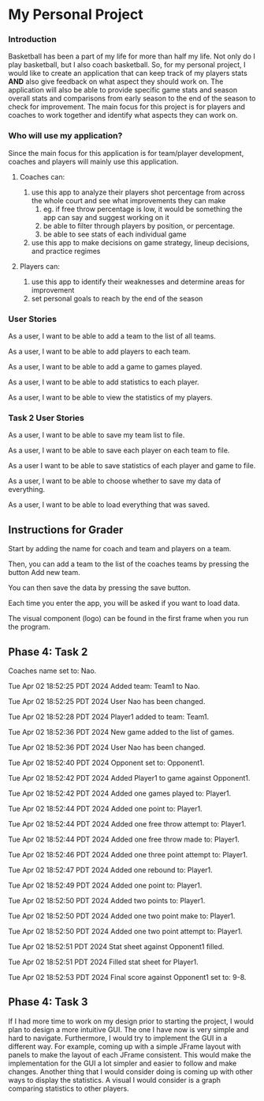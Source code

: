 # My Personal Project


### Introduction

Basketball has been a part of my life for more than half my life. Not only do I play basketball, but I also coach basketball.
So, for my personal project, I would like to create an application that can keep track of my players stats **AND** also 
give feedback on what aspect they should work on. The application will also be able to provide specific game stats and 
season overall stats and comparisons from early season to the end of the season to check for improvement. The main focus 
for this project is for players and coaches to work together and identify what aspects they can work on.

### Who will use my application?

Since the main focus for this application is for team/player development, coaches and players will mainly use this application.

1. Coaches can:
   1. use this app to analyze their players shot percentage from across the whole court and see what improvements they can make
      1. eg. if free throw percentage is low, it would be something the app can say and suggest working on it
      2. be able to filter through players by position, or percentage. 
      3. be able to see stats of each individual game
   2. use this app to make decisions on game strategy, lineup decisions, and practice regimes

2. Players can:
   1. use this app to identify their weaknesses and determine areas for improvement
   2. set personal goals to reach by the end of the season

### User Stories

As a user, I want to be able to add a team to the list of all teams.

As a user, I want to be able to add players to each team.

As a user, I want to be able to add a game to games played.

As a user, I want to be able to add statistics to each player.

As a user, I want to be able to view the statistics of my players.

### Task 2 User Stories
As a user, I want to be able to save my team list to file.

As a user, I want to be able to save each player on each team to file.

As a user I want to be able to save statistics of each player and game to file.

As a user, I want to be able to choose whether to save my data of everything.

As a user, I want to be able to load everything that was saved.

## Instructions for Grader

Start by adding the name for coach and team and players on a team.

Then, you can add a team to the list of the coaches teams by pressing the button Add new team.

You can then save the data by pressing the save button.

Each time you enter the app, you will be asked if you want to load data.

The visual component (logo) can be found in the first frame when you run the program.

## Phase 4: Task 2
Coaches name set to: Nao.

Tue Apr 02 18:52:25 PDT 2024
Added team: Team1 to Nao.

Tue Apr 02 18:52:25 PDT 2024
User Nao has been changed.

Tue Apr 02 18:52:28 PDT 2024
Player1 added to team: Team1.

Tue Apr 02 18:52:36 PDT 2024
New game added to the list of games.

Tue Apr 02 18:52:36 PDT 2024
User Nao has been changed.

Tue Apr 02 18:52:40 PDT 2024
Opponent set to: Opponent1.

Tue Apr 02 18:52:42 PDT 2024
Added Player1 to game against Opponent1.

Tue Apr 02 18:52:42 PDT 2024
Added one games played to: Player1.

Tue Apr 02 18:52:44 PDT 2024
Added one point to: Player1.

Tue Apr 02 18:52:44 PDT 2024
Added one free throw attempt to: Player1.

Tue Apr 02 18:52:44 PDT 2024
Added one free throw made to: Player1.

Tue Apr 02 18:52:46 PDT 2024
Added one three point attempt to: Player1.

Tue Apr 02 18:52:47 PDT 2024
Added one rebound to: Player1.

Tue Apr 02 18:52:49 PDT 2024
Added one point to: Player1.

Tue Apr 02 18:52:50 PDT 2024
Added two points to: Player1.

Tue Apr 02 18:52:50 PDT 2024
Added one two point make to: Player1.

Tue Apr 02 18:52:50 PDT 2024
Added one two point attempt to: Player1.

Tue Apr 02 18:52:51 PDT 2024
Stat sheet against Opponent1 filled.

Tue Apr 02 18:52:51 PDT 2024
Filled stat sheet for Player1.

Tue Apr 02 18:52:53 PDT 2024
Final score against Opponent1 set to: 9-8.


## Phase 4: Task 3 

If I had more time to work on my design prior to starting the project, 
I would plan to design a more intuitive GUI. The one I have now is very
simple and hard to navigate. Furthermore, I would try to implement the GUI 
in a different way. For example, coming up with a simple JFrame layout with 
panels to make the layout of each JFrame consistent. This would make the implementation
for the GUI a lot simpler and easier to follow and make changes. Another thing that
I would consider doing is coming up with other ways to display the statistics. A visual I would
consider is a graph comparing statistics to other players.